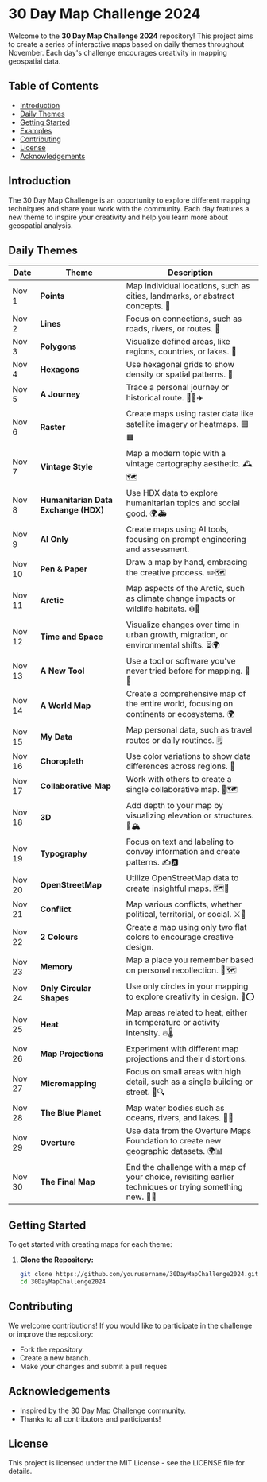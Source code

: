 # 30 Day Map Challenge 2024

Welcome to the **30 Day Map Challenge 2024** repository! This project aims to create a series of interactive maps based on daily themes throughout November. Each day's challenge encourages creativity in mapping geospatial data.

## Table of Contents
- [Introduction](#introduction)
- [Daily Themes](#daily-themes)
- [Getting Started](#getting-started)
- [Examples](#examples)
- [Contributing](#contributing)
- [License](#license)
- [Acknowledgements](#acknowledgements)

## Introduction
The 30 Day Map Challenge is an opportunity to explore different mapping techniques and share your work with the community. Each day features a new theme to inspire your creativity and help you learn more about geospatial analysis.

## Daily Themes
| Date       | Theme                   | Description                                           |
|------------|-------------------------|-------------------------------------------------------|
| Nov 1      | **Points**              | Map individual locations, such as cities, landmarks, or abstract concepts. 📍 |
| Nov 2      | **Lines**               | Focus on connections, such as roads, rivers, or routes. 📏 |
| Nov 3      | **Polygons**            | Visualize defined areas, like regions, countries, or lakes. 🛑 |
| Nov 4      | **Hexagons**            | Use hexagonal grids to show density or spatial patterns. 🔷 |
| Nov 5      | **A Journey**           | Trace a personal journey or historical route. 🚶‍♂️✈️ |
| Nov 6      | **Raster**              | Create maps using raster data like satellite imagery or heatmaps. 🟦🟧 |
| Nov 7      | **Vintage Style**       | Map a modern topic with a vintage cartography aesthetic. 🕰️🗺️ |
| Nov 8      | **Humanitarian Data Exchange (HDX)** | Use HDX data to explore humanitarian topics and social good. 🌍🚑 |
| Nov 9      | **AI Only**             | Create maps using AI tools, focusing on prompt engineering and assessment. |
| Nov 10     | **Pen & Paper**         | Draw a map by hand, embracing the creative process. ✏️🗺️ |
| Nov 11     | **Arctic**              | Map aspects of the Arctic, such as climate change impacts or wildlife habitats. ❄️🧊 |
| Nov 12     | **Time and Space**      | Visualize changes over time in urban growth, migration, or environmental shifts. ⏳🌍 |
| Nov 13     | **A New Tool**          | Use a tool or software you’ve never tried before for mapping. 🧪🔧 |
| Nov 14     | **A World Map**         | Create a comprehensive map of the entire world, focusing on continents or ecosystems. 🌍 |
| Nov 15     | **My Data**             | Map personal data, such as travel routes or daily routines. 🗒️ |
| Nov 16     | **Choropleth**          | Use color variations to show data differences across regions. 🎨 |
| Nov 17     | **Collaborative Map**   | Work with others to create a single collaborative map. 🤝🗺️ |
| Nov 18     | **3D**                  | Add depth to your map by visualizing elevation or structures. 🎢🏔️ |
| Nov 19     | **Typography**          | Focus on text and labeling to convey information and create patterns. ✍️🅰️ |
| Nov 20     | **OpenStreetMap**       | Utilize OpenStreetMap data to create insightful maps. 🗺️📍 |
| Nov 21     | **Conflict**            | Map various conflicts, whether political, territorial, or social. ⚔️🛑 |
| Nov 22     | **2 Colours**           | Create a map using only two flat colors to encourage creative design. |
| Nov 23     | **Memory**              | Map a place you remember based on personal recollection. 💭🗺️ |
| Nov 24     | **Only Circular Shapes** | Use only circles in your mapping to explore creativity in design. 🔵⭕ |
| Nov 25     | **Heat**                | Map areas related to heat, either in temperature or activity intensity. 🔥🌡️ |
| Nov 26     | **Map Projections**     | Experiment with different map projections and their distortions. |
| Nov 27     | **Micromapping**        | Focus on small areas with high detail, such as a single building or street. 🧐🔍 |
| Nov 28     | **The Blue Planet**     | Map water bodies such as oceans, rivers, and lakes. 🌊🐋 |
| Nov 29     | **Overture**            | Use data from the Overture Maps Foundation to create new geographic datasets. 🌍📊 |
| Nov 30     | **The Final Map**       | End the challenge with a map of your choice, revisiting earlier techniques or trying something new. 🎉🌐 |

## Getting Started
To get started with creating maps for each theme:
1. **Clone the Repository:**
   ```bash
   git clone https://github.com/yourusername/30DayMapChallenge2024.git
   cd 30DayMapChallenge2024


## Contributing
We welcome contributions! If you would like to participate in the challenge or improve the repository:

- Fork the repository.
- Create a new branch.
- Make your changes and submit a pull reques

## Acknowledgements
- Inspired by the 30 Day Map Challenge community.
- Thanks to all contributors and participants!

## License
This project is licensed under the MIT License - see the LICENSE file for details.

